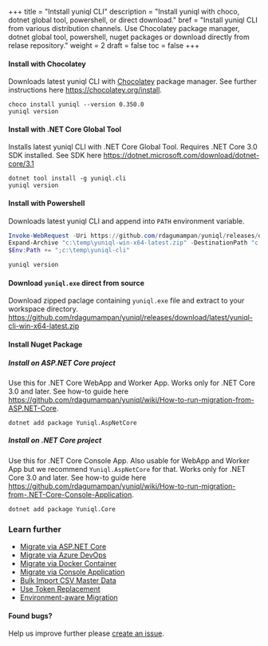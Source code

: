 +++
title = "Intstall yuniql CLI"
description = "Install yuniql with choco, dotnet global tool, powershell, or direct download."
bref = "Install yuniql CLI from various distribution channels. Use Chocolatey package manager, dotnet global tool, powershell, nuget packages or download directly from relase repository."
weight = 2
draft = false
toc = false
+++

#### Install with Chocolatey
Downloads latest yuniql CLI with [Chocolatey](https://chocolatey.org/) package manager. See further instructions here https://chocolatey.org/install.
```shell
choco install yuniql --version 0.350.0
yuniql version
```

#### Install with .NET Core Global Tool
Installs latest yuniql CLI with .NET Core Global Tool. Requires .NET Core 3.0 SDK installed. See SDK here https://dotnet.microsoft.com/download/dotnet-core/3.1
```shell
dotnet tool install -g yuniql.cli
yuniql version
```

#### Install with Powershell
Downloads latest yuniql CLI and append into `PATH` environment variable.
```powershell
Invoke-WebRequest -Uri https://github.com/rdagumampan/yuniql/releases/download/latest/yuniql-cli-win-x64-latest.zip -OutFile  "c:\temp\yuniql-win-x64-latest.zip"
Expand-Archive "c:\temp\yuniql-win-x64-latest.zip" -DestinationPath "c:\temp\yuniql-cli"
$Env:Path += ";c:\temp\yuniql-cli"

yuniql version
```

#### Download `yuniql.exe` direct from source
Download zipped paclage containing `yuniql.exe` file and extract to your workspace directory.
https://github.com/rdagumampan/yuniql/releases/download/latest/yuniql-cli-win-x64-latest.zip

#### Install Nuget Package
##### Install on ASP.NET Core project
Use this for .NET Core WebApp and Worker App. Works only for .NET Core 3.0 and later. See how-to guide here https://github.com/rdagumampan/yuniql/wiki/How-to-run-migration-from-ASP.NET-Core.
```shell
dotnet add package Yuniql.AspNetCore
```

##### Install on .NET Core project
Use this for .NET Core Console App. Also usable for WebApp and Worker App but we recommend `Yuniql.AspNetCore` for that. Works only for .NET Core 3.0 and later. See how-to guide here https://github.com/rdagumampan/yuniql/wiki/How-to-run-migration-from-.NET-Core-Console-Application.
```shell
dotnet add package Yuniql.Core
```

### Learn further

* [Migrate via ASP.NET Core](https://yuniql.io/docs/migrate-via-aspnetcore-application/)
* [Migrate via Azure DevOps](https://yuniql.io/docs/migrate-via-azure-devops-pipelines/)
* [Migrate via Docker Container](https://yuniql.io/docs/migrate-via-docker-container/)
* [Migrate via Console Application](https://yuniql.io/docs/migrate-via-netcore-console-application/)
* [Bulk Import CSV Master Data](https://yuniql.io/docs/bulk-import-csv-master-data/)
* [Use Token Replacement](https://yuniql.io/docs/token-replacement/)
* [Environment-aware Migration](https://yuniql.io/docs/environment-aware-scripts/)

#### Found bugs?
Help us improve further please [create an issue](https://github.com/rdagumampan/yuniql/issues/new).